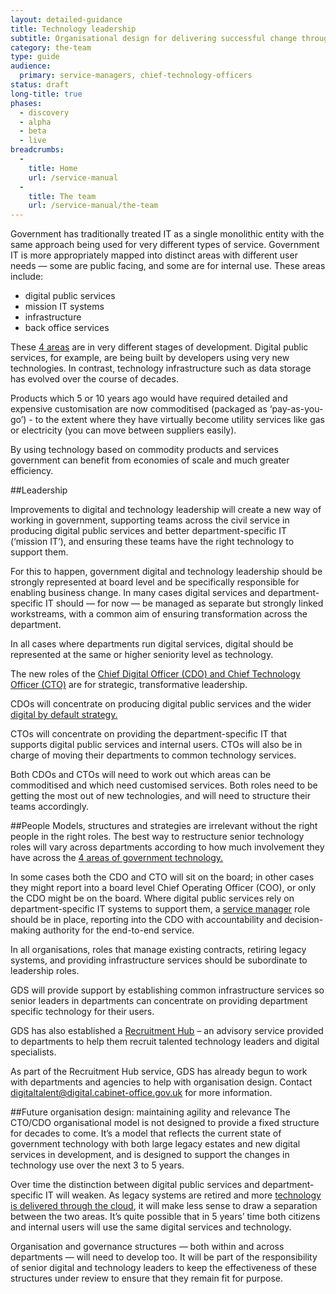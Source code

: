 ```yaml
---
layout: detailed-guidance
title: Technology leadership
subtitle: Organisational design for delivering successful change through technology
category: the-team
type: guide
audience:
  primary: service-managers, chief-technology-officers
status: draft
long-title: true
phases:
  - discovery
  - alpha
  - beta
  - live
breadcrumbs:
  -
    title: Home
    url: /service-manual
  -
    title: The team
    url: /service-manual/the-team
---
```

Government has traditionally treated IT as a single monolithic entity with the same approach being used for very different types of service. Government IT is more appropriately mapped into distinct areas with different user needs — some are public facing, and some are for internal use. These areas include:

* digital public services
* mission IT systems
* infrastructure
* back office services

These [4 areas](http://digital.cabinetoffice.gov.uk/2013/05/21/rebalancing-tech-across-gov/) are in very different stages of development. Digital public services, for example, are being built by developers using very new technologies. In contrast, technology infrastructure such as data storage has evolved over the course of decades.

Products which 5 or 10 years ago would have required detailed and expensive customisation are now commoditised (packaged as ‘pay-as-you-go’) - to the extent where they have virtually become utility services like gas or electricity (you can move between suppliers easily).

By using technology based on commodity products and services government can benefit from economies of scale and much greater efficiency.

##Leadership

Improvements to digital and technology leadership will create a new way of working in government, supporting teams across the civil service in producing digital public services and better department-specific IT (‘mission IT’), and ensuring these teams have the right technology to support them.

For this to happen, government digital and technology leadership should be strongly represented at board level and be specifically responsible for enabling business change. In many cases digital services and department-specific IT should — for now — be managed as separate but strongly linked workstreams, with a common aim of ensuring transformation across the department.

In all cases where departments run digital services, digital should be represented at the same or higher seniority level as technology.

The new roles of the [Chief Digital Officer (CDO) and Chief Technology Officer (CTO)](/service-manual/the-team/recruitment/job-descriptions) are for strategic, transformative leadership.

CDOs will concentrate on producing digital public services and the wider [digital by default strategy.](/service-manual/digital-by-default)

CTOs will concentrate on providing the department-specific IT that supports digital public services and internal users. CTOs will also be in charge of moving their departments to common technology services.

Both CDOs and CTOs will need to work out which areas can be commoditised and which need customised services. Both roles need to be getting the most out of new technologies, and will need to structure their teams accordingly.


##People
Models, structures and strategies are irrelevant without the right people in the right roles. The best way to restructure senior technology roles will vary across departments according to how much involvement they have across the [4 areas of government technology.](http://digital.cabinetoffice.gov.uk/2013/05/21/rebalancing-tech-across-gov)

In some cases both the CDO and CTO will sit on the board; in other cases they might report into a board level Chief Operating Officer (COO), or only the CDO might be on the board. 
Where digital public services rely on department-specific IT systems to support them, a [service manager](/service-manual/the-team/service-manager) role should be in place, reporting into the CDO with accountability and decision-making authority for the end-to-end service.

In all organisations, roles that manage existing contracts, retiring legacy systems, and providing infrastructure services should be subordinate to leadership roles.

GDS will provide support by establishing common infrastructure services so senior leaders in departments can concentrate on providing department specific technology for their users.

GDS has also established a [Recruitment Hub](/service-manual/the-team/recruitment/hub) – an advisory service provided to departments to help them recruit talented technology leaders and digital specialists.

As part of the Recruitment Hub service, GDS has already begun to work with departments and agencies to help with organisation design. Contact [digitaltalent@digital.cabinet-office.gov.uk](mailto:digitaltalent@digital.cabinet-office.gov.uk) for more information.

##Future organisation design: maintaining agility and relevance
The CTO/CDO organisational model is not designed to provide a fixed structure for decades to come. It’s a model that reflects the current state of government technology with both large legacy estates and new digital services in development, and is designed to support the changes in technology use over the next 3 to 5 years.

Over time the distinction between digital public services and department-specific IT will weaken. As legacy systems are retired and more [technology is delivered through the cloud](https://www.gov.uk/government/policies/transforming-government-services-to-make-them-more-efficient-and-effective-for-users/supporting-pages/buying-cloud-based-it-products-and-services), it will make less sense to draw a separation between the two areas. It’s quite possible that in 5 years’ time both citizens and internal users will use the same digital services and technology.

Organisation and governance structures — both within and across departments — will need to develop too. It will be part of the responsibility of senior digital and technology leaders to keep the effectiveness of these structures under review to ensure that they remain fit for purpose.
